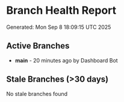# Branch Health Report
Generated: Mon Sep  8 18:09:15 UTC 2025

## Active Branches
- **main** - 20 minutes ago by Dashboard Bot

## Stale Branches (>30 days)
No stale branches found
